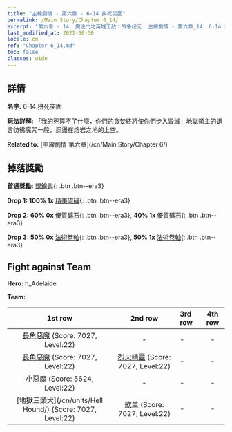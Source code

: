 ```yaml
---
title: "主線劇情 - 第六章 - 6-14 拼死突圍"
permalink: /Main Story/Chapter 6_14/
excerpt: "第六章 - 14. 魔法门之英雄无敌：战争纪元  主線劇情 - 第六章_14. 6-14 拼死突圍"
last_modified_at: 2021-06-30
locale: cn
ref: "Chapter 6_14.md"
toc: false
classes: wide
---
```


## 詳情

 **名字:** 6-14 拼死突圍

 **玩法詳解:** 「我的死算不了什麼，你們的貪婪終將使你們步入毀滅」地獄領主的遺言彷彿魔咒一般，迴盪在熔岩之地的上空。

 **Related to:** [主線劇情 第六章](/cn/Main Story/Chapter 6/)

## 掉落獎勵

 **首通獎勵:** [銀鑰匙](/cn/Items/con_693/){: .btn .btn--era3}

 **Drop 1:** **100% 1x** [精美硫磺](/cn/Items/mat_22/){: .btn .btn--era3}

 **Drop 2:** **60% 0x** [優質礦石](/cn/Items/mat_12/){: .btn .btn--era3}, **40% 1x** [優質礦石](/cn/Items/mat_12/){: .btn .btn--era3}

 **Drop 3:** **50% 0x** [法術卷軸](/cn/Items/con_694/){: .btn .btn--era3}, **50% 1x** [法術卷軸](/cn/Items/con_694/){: .btn .btn--era3}


## Fight against Team
 **Hero:** h_Adelaide

 **Team:**


  | 1st row | 2nd row | 3rd row | 4th row |
  |:----:|:----:|:----|:----:|
  | [長角惡魔](/cn/units/Demon/) (Score: 7027, Level:22)  | - | - | - |
  | [長角惡魔](/cn/units/Demon/) (Score: 7027, Level:22)  | [烈火精靈](/cn/units/Efreeti/) (Score: 7027, Level:22)  | - | - |
  | [小惡魔](/cn/units/Imp/) (Score: 5624, Level:22)  | - | - | - |
  | [地獄三頭犬](/cn/units/Hell Hound/) (Score: 7027, Level:22)  | [歌革](/cn/units/Gog/) (Score: 7027, Level:22)  | - | - |


